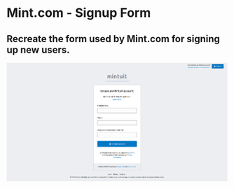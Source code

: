 # Mint.com - Signup Form

## Recreate the form used by Mint.com for signing up new users. 

![Preview](preview.png)

